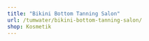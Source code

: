 ```yaml
---
title: "Bikini Bottom Tanning Salon"
url: /tumwater/bikini-bottom-tanning-salon/
shop: Kosmetik
---
```

